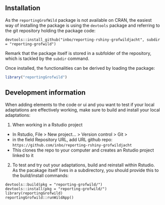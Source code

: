 
## Installation

As the `reportingGrofWild` package is not available on CRAN, the easiest way of installing the package is using the `devtools` package and referring to the git repository holding the package code:

```
devtools::install_github("inbo/reporting-rshiny-grofwildjacht", subdir = "reporting-grofwild")
```

Remark that the package itself is stored in a subfolder of the repository, which is tackled by the `subdir` command.

Once installed, the functionalities can be derived by loading the package:

``` r
library("reportingGrofwild")
```

## Development information

When adding elements to the code or ui and you want to test if your local adaptations are effectively working, make sure to build and install your local adaptations:

1. When working in a Rstudio project

* In Rstudio, File > New project... > Version control > Git > 
* in the field Repository URL, add URL github repo: `https://github.com/inbo/reporting-rshiny-grofwildjacht`
* This clones the repo to your computer and creates an Rstudio project linked to it

2. To test and try out your adaptations, build and reinstall within Rstudio. As the pacakage itself lives in a subdirectory, you should provide this to the build/install commands:

```
devtools::build(pkg = "reporting-grofwild/")
devtools::install(pkg = "reporting-grofwild/")
library(reportingGrofwild)
reportingGrofwild::runWildApp()
```
